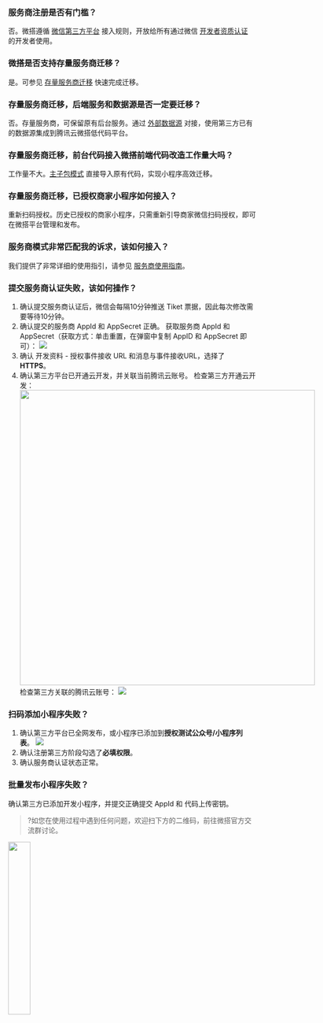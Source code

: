 ### 服务商注册是否有门槛？
否。微搭遵循 [微信第三方平台](https://developers.weixin.qq.com/doc/oplatform/Third-party_Platforms/2.0/product/Third_party_platform_appid.html) 接入规则，开放给所有通过微信 [开发者资质认证](https://kf.qq.com/faq/170824URbmau170824r2uY7j.html) 的开发者使用。

### 微搭是否支持存量服务商迁移？
是。可参见 [存量服务商迁移](https://cloud.tencent.com/document/product/1301/57326) 快速完成迁移。

### 存量服务商迁移，后端服务和数据源是否一定要迁移？
否。存量服务商，可保留原有后台服务。通过 [外部数据源](https://docs.cloudbase.net/lowcode/datasource/intro.html) 对接，使用第三方已有的数据源集成到腾讯云微搭低代码平台。

### 存量服务商迁移，前台代码接入微搭前端代码改造工作量大吗？
工作量不大。[主子包模式](https://cloud.tencent.com/document/product/1301/55842) 直接导入原有代码，实现小程序高效迁移。

### 存量服务商迁移，已授权商家小程序如何接入？
重新扫码授权。历史已授权的商家小程序，只需重新引导商家微信扫码授权，即可在微搭平台管理和发布。

### 服务商模式非常匹配我的诉求，该如何接入？
我们提供了非常详细的使用指引，请参见 [服务商使用指南](https://cloud.tencent.com/document/product/1301/57325)。

[](id:registerAppfail)
### 提交服务商认证失败，该如何操作？
1. 确认提交服务商认证后，微信会每隔10分钟推送 Tiket 票据，因此每次修改需要等待10分钟。
2. 确认提交的服务商 AppId 和 AppSecret 正确。
获取服务商 AppId 和 AppSecret（获取方式：单击重置，在弹窗中复制 AppID 和 AppSecret 即可）：
![](https://qcloudimg.tencent-cloud.cn/raw/93770c2ca9351ccca5ef9e7d246e0e1d.png)
3. 确认 开发资料 - 授权事件接收 URL 和消息与事件接收URL，选择了 **HTTPS**。
4. 确认第三方平台已开通云开发，并关联当前腾讯云账号。
检查第三方开通云开发：
<img style="width:600px; max-width: inherit;" src="https://qcloudimg.tencent-cloud.cn/raw/b464126de0abc7e8a0083b7e40e47294.png" /><br>
检查第三方关联的腾讯云账号：
![](https://qcloudimg.tencent-cloud.cn/raw/94212f28f6243dfb17111e9ac2a451ab.png)

[](id:addAppfail)
### 扫码添加小程序失败？
1. 确认第三方平台已全网发布，或小程序已添加到**授权测试公众号/小程序列表**。
![](https://qcloudimg.tencent-cloud.cn/raw/b693e0f9f608b0b16ec502acb4b206b0.png)
2. 确认注册第三方阶段勾选了**必填权限**。
3. 确认服务商认证状态正常。

[](id:releaseAppfail)
### 批量发布小程序失败？
确认第三方已添加开发小程序，并提交正确提交 AppId 和 代码上传密钥。
>?如您在使用过程中遇到任何问题，欢迎扫下方的二维码，前往微搭官方交流群讨论。
<img style = "width:30%;" src ="https://main.qcloudimg.com/raw/12c24bc01a69c913526247a32d656304.png">

